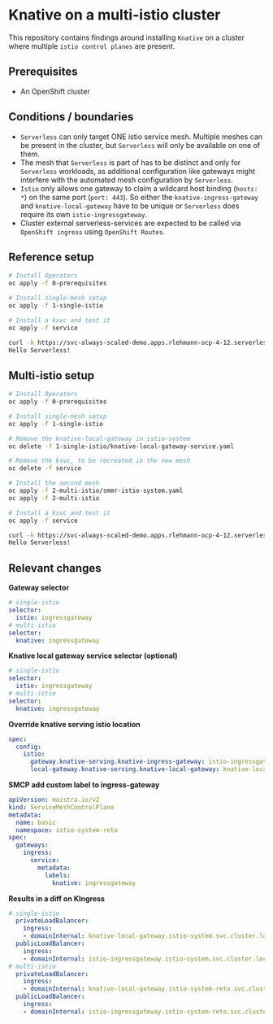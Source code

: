 # Knative on a multi-istio cluster
This repository contains findings around installing `Knative` on a cluster where multiple `istio control planes` are present.

## Prerequisites
* An OpenShift cluster

## Conditions / boundaries
* `Serverless` can only target ONE istio service mesh. Multiple meshes can be present in the cluster, but `Serverless` will only be available on one of them.
* The mesh that `Serverless` is part of has to be distinct and only for `Serverless` workloads, as additional configuration like gateways might interfere with the automated mesh configuration by `Serverless`.
* `Istio` only allows one gateway to claim a wildcard host binding (`hosts: *`) on the same port (`port: 443`). So either the `knative-ingress-gateway` and `knative-local-gateway` have to be unique or `Serverless` does require its own `istio-ingressgateway`.
* Cluster external serverless-services are expected to be called via `OpenShift ingress` using `OpenShift Routes`.

## Reference setup
```bash
# Install Operators
oc apply -f 0-prerequisites

# Install single-mesh setup
oc apply -f 1-single-istio

# Install a ksvc and test it
oc apply -f service

curl -k https://svc-always-scaled-demo.apps.rlehmann-ocp-4-12.serverless.devcluster.openshift.com/
Hello Serverless!
```

## Multi-istio setup
```bash
# Install Operators
oc apply -f 0-prerequisites

# Install single-mesh setup
oc apply -f 1-single-istio

# Remove the knative-local-gateway in istio-system
oc delete -f 1-single-istio/knative-local-gateway-service.yaml

# Remove the ksvc, to be recreated in the new mesh
oc delete -f service

# Install the second mesh
oc apply -f 2-multi-istio/smmr-istio-system.yaml
oc apply -f 2-multi-istio

# Install a ksvc and test it
oc apply -f service

curl -k https://svc-always-scaled-demo.apps.rlehmann-ocp-4-12.serverless.devcluster.openshift.com/
Hello Serverless!
```

## Relevant changes

**Gateway selector**
```yaml
# single-istio
selector:
  istio: ingressgateway
# multi-istio
selector:
  knative: ingressgateway
```

**Knative local gateway service selector (optional)**
```yaml
# single-istio
selector:
  istio: ingressgateway
# multi-istio
selector:
  knative: ingressgateway
```

**Override knative serving istio location**
```yaml
spec:
  config:
    istio:
      gateway.knative-serving.knative-ingress-gateway: istio-ingressgateway.istio-system-reto.svc.cluster.local
      local-gateway.knative-serving.knative-local-gateway: knative-local-gateway.istio-system-reto.svc.cluster.local
```

**SMCP add custom label to ingress-gateway**
```yaml
apiVersion: maistra.io/v2
kind: ServiceMeshControlPlane
metadata:
  name: basic
  namespace: istio-system-reto
spec:
  gateways:
    ingress:
      service:
        metadata:
          labels:
            knative: ingressgateway
```

**Results in a diff on KIngress**
```yaml
# single-istio
  privateLoadBalancer:
    ingress:
    - domainInternal: knative-local-gateway.istio-system.svc.cluster.local
  publicLoadBalancer:
    ingress:
    - domainInternal: istio-ingressgateway.istio-system.svc.cluster.local    
# multi-istio
  privateLoadBalancer:
    ingress:
    - domainInternal: knative-local-gateway.istio-system-reto.svc.cluster.local
  publicLoadBalancer:
    ingress:
    - domainInternal: istio-ingressgateway.istio-system-reto.svc.cluster.local
```


